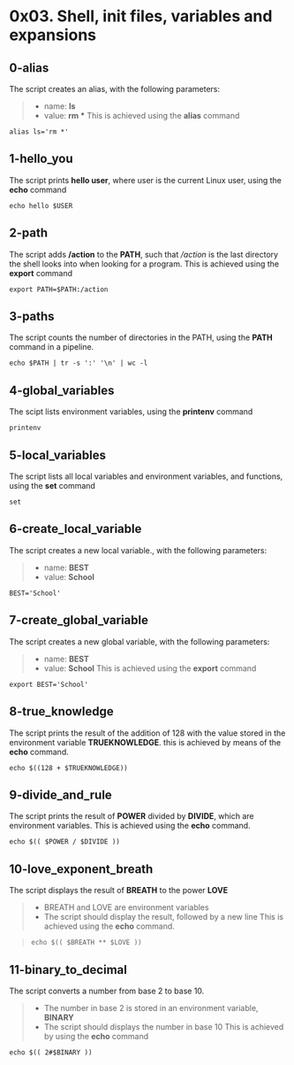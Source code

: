 # 0x03. Shell, init files, variables and expansions

## 0-alias
The script creates an alias, with the following parameters:
> - name: __ls__
> - value: __rm *__
This is achieved using the **alias** command

`alias ls='rm *'`

## 1-hello_you 
The script prints **hello user**, where user is the current Linux user, using the **echo** command

`echo hello $USER`

## 2-path
The script adds **/action** to the **PATH**, such that */action* is the last directory the shell looks into when looking for a program. This is achieved using the **export** command

`export PATH=$PATH:/action`

## 3-paths
The script counts the number of directories in the PATH, using the **PATH** command in a pipeline.

`echo $PATH | tr -s ':' '\n' | wc -l`

## 4-global_variables
The scipt lists environment variables, using the **printenv** command

`printenv`

## 5-local_variables
The script lists all local variables and environment variables, and functions, using the **set** command

`set`

## 6-create_local_variable
The script creates a new local variable., with the following parameters:
> - name: __BEST__
> - value: __School__

`BEST='School'`

## 7-create_global_variable
The script creates a new global variable, with the following parameters:
> - name: __BEST__
> - value: __School__
This is achieved using the **export** command

`export BEST='School'`

## 8-true_knowledge
The script prints the result of the addition of 128 with the value stored in the environment variable **TRUEKNOWLEDGE**. this is achieved by means of the **echo** command.

`echo $((128 + $TRUEKNOWLEDGE))`

## 9-divide_and_rule
The script prints the result of **POWER** divided by **DIVIDE**, which are environment variables. This is achieved using the **echo** command.

`echo $(( $POWER / $DIVIDE ))`

## 10-love_exponent_breath
The script displays the result of **BREATH** to the power **LOVE**
> - BREATH and LOVE are environment variables
> - The script should display the result, followed by a new line
This is achieved using the **echo** command.

> `echo $(( $BREATH ** $LOVE ))`

## 11-binary_to_decimal
The script converts a number from base 2 to base 10.
> - The number in base 2 is stored in an environment variable, **BINARY**
> - The script should displays the number in base 10
This is achieved by using the **echo** command

`echo $(( 2#$BINARY ))`